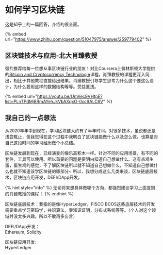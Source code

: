 # 如何学习区块链

这是知乎上的一篇回答，介绍的很全面。

{% embed url="https://www.zhihu.com/question/51047975/answer/259779402" %}

## 区块链技术与应用-北大肖臻教授

强烈推荐给每一位想从事区块链行业的朋友！对比Coursera上普林斯顿大学提供的[Bitcoin and Cryptocurrency Technologie](https://www.coursera.org/learn/cryptocurrency)课程，肖臻教授的课程更深入简出，相比于其他教程直接给出结果，肖臻教授引导学生思考为什么这个要这么设计，为什么要用这样的数据结构等等。受益匪浅。

{% embed url="https://youtu.be/UmVec9VHtpE?list=PLnTPdMjBRmAYehJkVbAXqxO-0cc9ALC6V" %}



## 我自己的一点想法

从2020年年中到现在，学习区块链大约有了半年时间。对很多技术，虽说都还是浅尝辄止，但我觉得在这个过程中我明白了区块链能做什么以及怎么做。也算是对自己这段时间的学习经历做个小总结。

区块链发展到现在，已经演变的像乐高积木一样。针对不同的应用场景，有不同的套件，工具可以使用。所以首要的问题是要明白知道自己想做什么。这有点鸡生蛋，蛋生鸡的感觉，不了解区块链所以就不知道自己想做什么，不知道自己想做什么也就不知道该学区块链的哪部分~ 所以，我想分成这么几类来谈，区块链底层技术，区块链应用开发，DEFI/DApp开发。

{% hint style="info" %}
无论将来想具体做哪个方向，都强烈建议学习上面提到的肖臻教授的课程！
{% endhint %}

区块链底层技术：我指的是像HyperLedger，FISCO BCOS这些底层技术的开发  
需要重点学习密码学，共识算法，零知识证明，分布式系统等等。（个人对这个领域并没太多兴趣，所以不敢再多妄言） 

DEFI/DApp开发：  
Ethereum, Solidity

区块链应用开发:  
HyperLedger  


